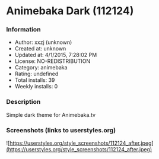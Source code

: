 # Animebaka Dark (112124)

### Information
- Author: xxzj (unknown)
- Created at: unknown
- Updated at: 4/1/2015, 7:28:02 PM
- License: NO-REDISTRIBUTION
- Category: animebaka
- Rating: undefined
- Total installs: 39
- Weekly installs: 0


### Description
Simple dark theme for Animebaka.tv


### Screenshots (links to userstyles.org)
![https://userstyles.org/style_screenshots/112124_after.jpeg](https://userstyles.org/style_screenshots/112124_after.jpeg)


